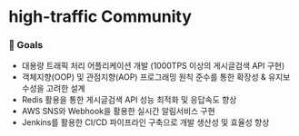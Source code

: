 # high-traffic Community
### 🎯 Goals
- 대용량 트래픽 처리 어플리케이션 개발 (1000TPS 이상의 게시글검색 API 구현)
- 객체지향(OOP) 및 관점지향(AOP) 프로그래밍 원칙 준수를 통한 확장성 & 유지보수성을 고려한 설계
- Redis 활용을 통한 게시글검색 API 성능 최적화 및 응답속도 향상
- AWS SNS와 Webhook을 활용한 실시간 알림서비스 구현
- Jenkins를 활용한 CI/CD 파이프라인 구축으로 개발 생산성 및 효율성 향상

